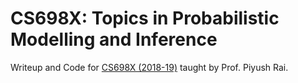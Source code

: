 # CS698X: Topics in Probabilistic Modelling and Inference
Writeup and Code for [CS698X (2018-19)](https://www.cse.iitk.ac.in/users/piyush/courses/tpmi_winter19/tpmi.html) taught by Prof. Piyush Rai. 
